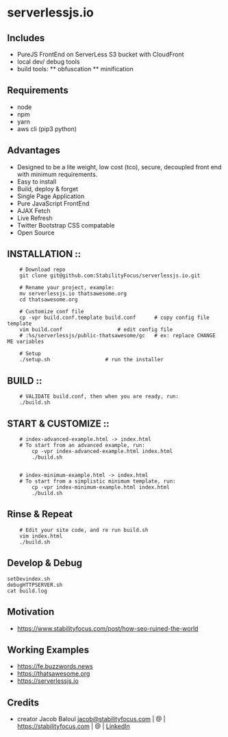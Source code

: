 # serverlessjs.io

## Includes
* PureJS FrontEnd on ServerLess S3 bucket with CloudFront
* local dev/ debug tools
* build tools:
** obfuscation
** minification

## Requirements
* node
* npm
* yarn
* aws cli (pip3 python)


## Advantages
* Designed to be a lite weight, low cost (tco), secure, decoupled front end with minimum requirements.
* Easy to install
* Build, deploy & forget
* Single Page Application
* Pure JavaScript FrontEnd
* AJAX Fetch 
* Live Refresh
* Twitter Bootstrap CSS compatable
* Open Source

## INSTALLATION ::
```
	# Download repo
	git clone git@github.com:StabilityFocus/serverlessjs.io.git

	# Rename your project, example:
	mv serverlessjs.io thatsawesome.org
	cd thatsawesome.org

	# Customize conf file
	cp -vpr build.conf.template build.conf		# copy config file template
	vim build.conf 					# edit config file
	# :%s/serverlessjs/public-thatsawesome/gc	# ex: replace CHANGE ME variables

	# Setup
	./setup.sh					# run the installer
```

## BUILD ::
```
	# VALIDATE build.conf, then when you are ready, run:
	./build.sh
```


## START & CUSTOMIZE ::
```
	# index-advanced-example.html -> index.html
	# To start from an advanced example, run:
		cp -vpr index-advanced-example.html index.html
		./build.sh


	# index-minimum-example.html -> index.html
	# To start from a simplistic minimum template, run:
		cp -vpr index-minimum-example.html index.html
		./build.sh
```




## Rinse & Repeat
```
	# Edit your site code, and re run build.sh
	vim index.html
	./build.sh
```

## Develop & Debug

```
setDevindex.sh 
debugHTTPSERVER.sh
cat build.log
```


## Motivation
* https://www.stabilityfocus.com/post/how-seo-ruined-the-world

## Working Examples
* https://fe.buzzwords.news
* https://thatsawesome.org
* https://serverlessjs.io





## Credits
* creator Jacob Baloul <jacob@stabilityfocus.com> | @ | https://stabilityfocus.com | @ | <a href="https://www.linkedin.com/in/jacovbaloul/" target="_blank">LinkedIn</a>


